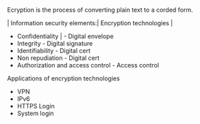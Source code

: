 
Ecryption is the process of converting plain text to a corded form.

| Information security elements:| Encryption technologies |
  - Confidentiality | - Digital envelope
  - Integrity - Digital signature
  - Identifiability - Digital cert
  - Non repudiation - Digital cert
  - Authorization and access control - Access control

Applications of encryption technologies
 - VPN
 - IPv6
 - HTTPS Login
 - System login
